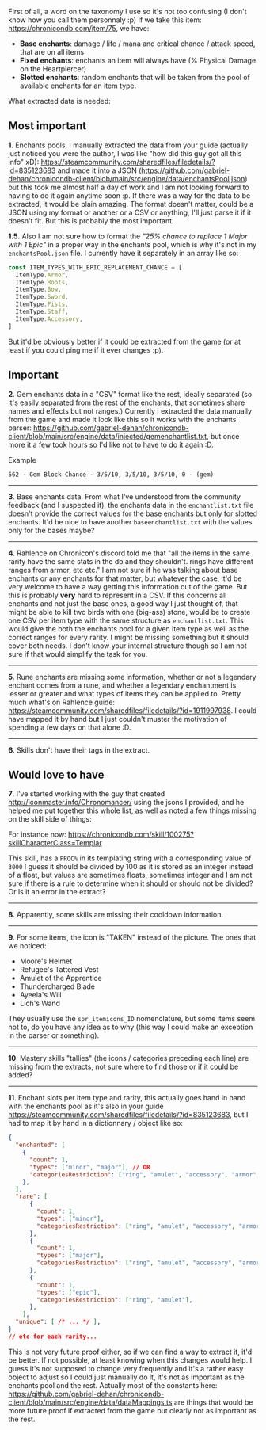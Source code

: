 First of all, a word on the taxonomy I use so it's not too confusing (I don't know how you call them personnaly :p)
If we take this item: https://chronicondb.com/item/75, we have:

- **Base enchants**: damage / life / mana and critical chance / attack speed, that are on all items
- **Fixed enchants**: enchants an item will always have (% Physical Damage on the Heartpiercer)
- **Slotted enchants**: random enchants that will be taken from the pool of available enchants for an item type.

What extracted data is needed:

## Most important

**1**. Enchants pools, I manually extracted the data from your guide (actually just noticed you were the author, I was like "how did this guy got all this info" xD): https://steamcommunity.com/sharedfiles/filedetails/?id=835123683 and made it into a JSON (https://github.com/gabriel-dehan/chronicondb-client/blob/main/src/engine/data/enchantsPool.json) but this took me almost half a day of work and I am not looking forward to having to do it again anytime soon :p. If there was a way for the data to be extracted, it would be plain amazing. The format doesn't matter, could be a JSON using my format or another or a CSV or anything, I'll just parse it if it doesn't fit. But this is probably the most important.

**1.5**.
Also I am not sure how to format the *"25% chance to replace 1 Major with 1 Epic"* in a proper way in the enchants pool, which is why it's not in my `enchantsPool.json` file. I currently have it separately in an array like so:

```ts
const ITEM_TYPES_WITH_EPIC_REPLACEMENT_CHANCE = [
  ItemType.Armor,
  ItemType.Boots,
  ItemType.Bow,
  ItemType.Sword,
  ItemType.Fists,
  ItemType.Staff,
  ItemType.Accessory,
]
```

But it'd be obviously better if it could be extracted from the game (or at least if you could ping me if it ever changes :p).

## Important

**2**. Gem enchants data in a "CSV" format like the rest, ideally separated (so it's easily separated from the rest of the enchants, that sometimes share names and effects but not ranges.)
Currently I extracted the data manually from the game and made it look like this so it works with the enchants parser: https://github.com/gabriel-dehan/chronicondb-client/blob/main/src/engine/data/injected/gemenchantlist.txt, but once more it a few took hours so I'd like not to have to do it again :D.

Example
```
562 - Gem Block Chance - 3/5/10, 3/5/10, 3/5/10, 0 - (gem)
```

---

**3**. Base enchants data. From what I've understood from the community feedback (and I suspected it), the enchants data in the `enchantlist.txt` file doesn't provide the correct values for the base enchants but only for slotted enchants. It'd be nice to have another `baseenchantlist.txt` with the values only for the bases maybe?

---

**4**. Rahlence on Chronicon's discord told me that "all the items in the same rarity have the same stats in the db and they shouldn't. rings have different ranges from armor, etc etc."
I am not sure if he was talking about base enchants or any enchants for that matter, but whatever the case, it'd be very welcome to have a way getting this information out of the game. But this is probably **very** hard to represent in a CSV.
If this concerns all enchants and not just the base ones, a good way I just thought of, that might be able to kill two birds with one (big-ass) stone, would be to create one CSV per item type with the same structure as `enchantlist.txt`. This would give the both the enchants pool for a given item type as well as the correct ranges for every rarity. I might be missing something but it should cover both needs. I don't know your internal structure though so I am not sure if that would simplify the task for you.

---

**5**. Rune enchants are missing some information, whether or not a legendary enchant comes from a rune, and whether a legendary enchantment is lesser or greater and what types of items they can be applied to. Pretty much what's on Rahlence guide: https://steamcommunity.com/sharedfiles/filedetails/?id=1911997938. I could have mapped it by hand but I just couldn't muster the motivation of spending a few days on that alone :D.

---

**6**. Skills don't have their tags in the extract.

## Would love to have

**7**. I've started working with the guy that created http://iconmaster.info/Chronomancer/ using the jsons I provided, and he helped me put together this whole list, as well as noted a few things missing on the skill side of things:

For instance now: https://chronicondb.com/skill/100275?skillCharacterClass=Templar

This skill, has a `PROC%` in its templating string with a corresponding value of `3000` I guess it should be divided by 100 as it is stored as an integer instead of a float, but values are sometimes floats, sometimes integer and I am not sure if there is a rule to determine when it should or should not be divided? Or is it an error in the extract?

---

**8**. Apparently, some skills are missing their cooldown information.

---

**9**. For some items, the icon is "TAKEN" instead of the picture. The ones that we noticed:

- Moore's Helmet
- Refugee's Tattered Vest
- Amulet of the Apprentice
- Thundercharged Blade
- Ayeela's Will
- Lich's Wand

They usually use the `spr_itemicons_ID` nomenclature, but some items seem not to, do you have any idea as to why (this way I could make an exception in the parser or something).

---

**10**. Mastery skills "tallies" (the icons / categories preceding each line) are missing from the extracts, not sure where to find those or if it could be added?

---

**11**. Enchant slots per item type and rarity, this actually goes hand in hand with the enchants pool as it's also in your guide https://steamcommunity.com/sharedfiles/filedetails/?id=835123683, but I had to map it by hand in a dictionnary / object like so:

```json
{
  "enchanted": [
    {
      "count": 1,
      "types": ["minor", "major"], // OR
      "categoriesRestriction": ["ring", "amulet", "accessory", "armor", "boots", "helmet", "offhand", "weapon"],
    },
  ],
  "rare": [
      {
        "count": 1,
        "types": ["minor"],
        "categoriesRestriction": ["ring", "amulet", "accessory", "armor", "boots", "helmet", "offhand", "weapon"],
      },
      {
        "count": 1,
        "types": ["major"],
        "categoriesRestriction": ["ring", "amulet", "accessory", "armor", "boots", "helmet", "offhand", "weapon"],
      },
      {
        "count": 1,
        "types": ["epic"],
        "categoriesRestriction": ["ring", "amulet"],
      },
    ],
  "unique": [ /* ... */ ],
}
// etc for each rarity...
```

This is not very future proof either, so if we can find a way to extract it, it'd be better. If not possible, at least knowing when this changes would help. I guess it's not supposed to change very frequently and it's a rather easy object to adjust so I could just manually do it, it's not as important as the enchants pool and the rest.
Actually most of the constants here: https://github.com/gabriel-dehan/chronicondb-client/blob/main/src/engine/data/dataMappings.ts are things that would be more future proof if extracted from the game but clearly not as important as the rest.
